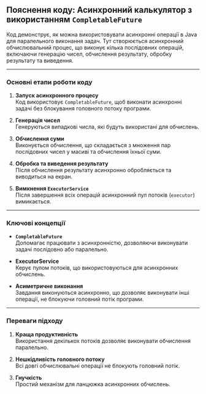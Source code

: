 ## Пояснення коду: Асинхронний калькулятор з використанням `CompletableFuture`

Код демонструє, як можна використовувати асинхронні операції в Java для паралельного виконання задач. Тут створюється асинхронний обчислювальний процес, що виконує кілька послідовних операцій, включаючи генерацію чисел, обчислення результату, обробку результату та виведення.

---

### Основні етапи роботи коду
1. **Запуск асинхронного процесу**  
   Код використовує `CompletableFuture`, щоб виконати асинхронні задачі без блокування головного потоку програми.

2. **Генерація чисел**  
   Генеруються випадкові числа, які будуть використані для обчислень.

3. **Обчислення суми**  
   Виконується обчислення, що складається з множення пар послідовних чисел у масиві та обчислення їхньої суми.

4. **Обробка та виведення результату**  
   Після обчислення результату асинхронно обробляється та виводиться на екран.

5. **Вимкнення `ExecutorService`**  
   Після завершення всіх операцій асинхронний пул потоків (`executor`) вимикається.

---

### Ключові концепції
- **`CompletableFuture`**  
  Допомагає працювати з асинхронністю, дозволяючи виконувати задачі послідовно або паралельно.

- **ExecutorService**  
  Керує пулом потоків, що використовуються для асинхронних обчислень.

- **Асиметричне виконання**  
  Завдання виконуються асинхронно, що дозволяє виконувати інші операції, не блокуючи головний потік програми.

---

### Переваги підходу
1. **Краща продуктивність**  
   Використання декількох потоків дозволяє виконувати обчислення паралельно.

2. **Нешкідливість головного потоку**  
   Всі довгі обчислювальні операції не блокують головний потік.

3. **Гнучкість**  
   Простий механізм для ланцюжка асинхронних обчислень.